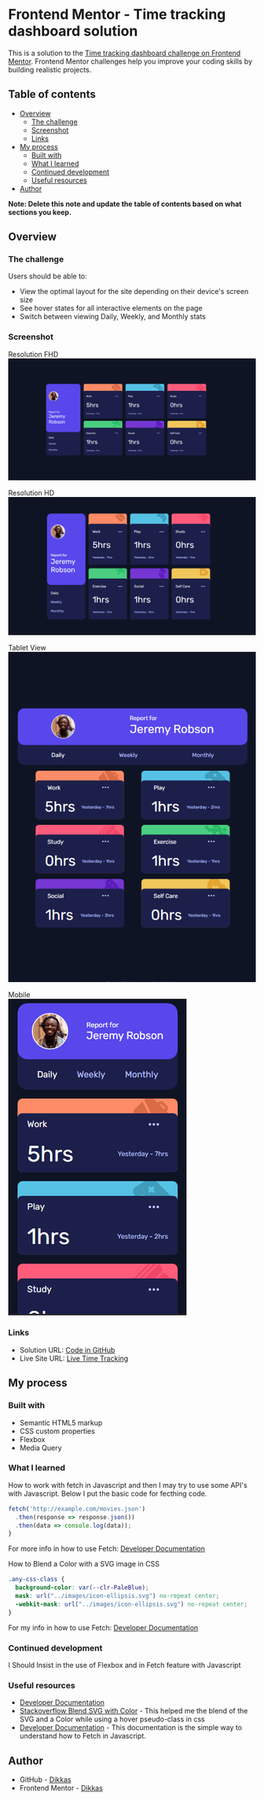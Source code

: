 # Frontend Mentor - Time tracking dashboard solution

This is a solution to the [Time tracking dashboard challenge on Frontend Mentor](https://www.frontendmentor.io/challenges/time-tracking-dashboard-UIQ7167Jw). Frontend Mentor challenges help you improve your coding skills by building realistic projects. 

## Table of contents

- [Overview](#overview)
  - [The challenge](#the-challenge)
  - [Screenshot](#screenshot)
  - [Links](#links)
- [My process](#my-process)
  - [Built with](#built-with)
  - [What I learned](#what-i-learned)
  - [Continued development](#continued-development)
  - [Useful resources](#useful-resources)
- [Author](#author)

**Note: Delete this note and update the table of contents based on what sections you keep.**

## Overview

### The challenge

Users should be able to:

- View the optimal layout for the site depending on their device's screen size
- See hover states for all interactive elements on the page
- Switch between viewing Daily, Weekly, and Monthly stats

### Screenshot

Resolution FHD  
![Resolution Desktop FHD](./screenshots/1080p.PNG)

Resolution HD  
![Resolution Desktop HD](./screenshots/720p.PNG)

Tablet View  
![Tablet View](./screenshots/768x1024.PNG)

Mobile  
![Mobile](./screenshots/GalaxyS5.PNG)


### Links

- Solution URL: [Code in GitHub](https://github.com/Dikkas/JSThings/tree/main/TimeTracking)
- Live Site URL: [Live Time Tracking](https://dikkas.github.io/JSThings/TimeTracking/index.html)

## My process

### Built with

- Semantic HTML5 markup
- CSS custom properties
- Flexbox
- Media Query


### What I learned

How to work with fetch in Javascript and then I may try to use some API's with Javascript. Below I put the basic code for fecthing code.

```js
fetch('http://example.com/movies.json')
  .then(response => response.json())
  .then(data => console.log(data));
}
```
For more info in how to use Fetch: [Developer Documentation](https://developer.mozilla.org/en-US/docs/Web/API/Fetch_API/Using_Fetch)

How to Blend a Color with a SVG image in CSS

```css
.any-css-class {
  background-color: var(--clr-PaleBlue);
  mask: url("../images/icon-ellipsis.svg") no-repeat center;
  -webkit-mask: url("../images/icon-ellipsis.svg") no-repeat center;
}
```
For my info in how to use Fetch: [Developer Documentation](https://developer.mozilla.org/en-US/docs/Web/CSS/mask)


### Continued development

I Should Insist in the use of Flexbox and in Fetch feature with Javascript

### Useful resources

- [Developer Documentation](https://developer.mozilla.org/en-US/docs/Web/CSS/mask)
- [Stackoverflow Blend SVG with Color](https://stackoverflow.com/questions/24933430/img-src-svg-changing-the-styles-with-css) - This helped me the blend of the SVG and a Color while using a hover pseudo-class in css
- [Developer Documentation](https://developer.mozilla.org/en-US/docs/Web/API/Fetch_API/Using_Fetch) - This documentation is the simple way to understand how to Fetch in Javascript.


## Author

- GitHub - [Dikkas](https://github.com/Dikkas)
- Frontend Mentor - [Dikkas](https://www.frontendmentor.io/profile/Dikkas)


